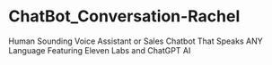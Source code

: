 # ChatBot_Conversation-Rachel
Human Sounding Voice Assistant or Sales Chatbot That Speaks ANY Language Featuring Eleven Labs and ChatGPT AI
